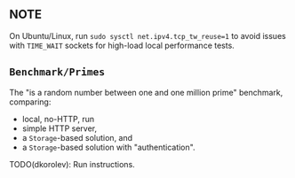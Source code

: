 ## NOTE

On Ubuntu/Linux, run `sudo sysctl net.ipv4.tcp_tw_reuse=1` to avoid issues with `TIME_WAIT` sockets for high-load local performance tests.

## `Benchmark/Primes`

The "is a random number between one and one million prime" benchmark, comparing:

* local, no-HTTP, run
* simple HTTP server,
* a `Storage`-based solution, and
* a `Storage`-based solution with "authentication".

TODO(dkorolev): Run instructions.
